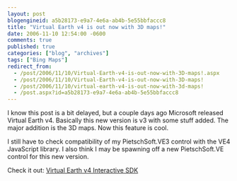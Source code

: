 ```yaml
---
layout: post
blogengineid: a5b28173-e9a7-4e6a-ab4b-5e55bbfaccc8
title: "Virtual Earth v4 is out now with 3D maps!"
date: 2006-11-10 12:54:00 -0600
comments: true
published: true
categories: ["blog", "archives"]
tags: ["Bing Maps"]
redirect_from: 
  - /post/2006/11/10/Virtual-Earth-v4-is-out-now-with-3D-maps!.aspx
  - /post/2006/11/10/Virtual-Earth-v4-is-out-now-with-3D-maps!
  - /post/2006/11/10/virtual-earth-v4-is-out-now-with-3d-maps!
  - /post.aspx?id=a5b28173-e9a7-4e6a-ab4b-5e55bbfaccc8
---
```

<!-- more -->


I know this post is a bit delayed, but a couple days ago Microsoft released Virtual Earth v4. Basically this new version is v3 with some stuff added. The major addition is the 3D maps. Now this feature is cool.



I still have to check compatibility of my PietschSoft.VE3 control with the VE4 JavaScript library. I also think I may be spawning off a new PietschSoft.VE control for this new version.



Check it out: <a href="http://dev.live.com/virtualearth/sdk/">Virtual Earth v4 Interactive SDK</a>

